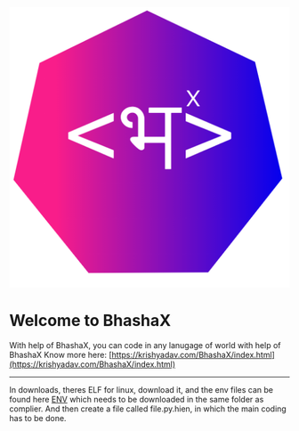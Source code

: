 ![Logo](Logo/Logo.png?raw=true "Logo")
# Welcome to BhashaX

With help of BhashaX, you can code in any lanugage of world with help of BhashaX
Know more here: [https://krishyadav.com/BhashaX/index.html](https://krishyadav.com/BhashaX/index.html)

---

In downloads, theres ELF for linux, download it, and the env files can be found here [ENV](https://github.com/krishyadav007/BhashaX/blob/main/ENV/ENV.json) which needs to be downloaded in the same folder as complier. And then create a file called file.py.hien, in which the main coding has to be done.
